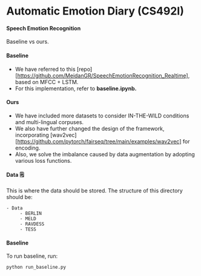 # Automatic Emotion Diary (CS492I)
#### Speech Emotion Recognition

Baseline vs ours.


#### Baseline

- We have referred to this [repo][https://github.com/MeidanGR/SpeechEmotionRecognition_Realtime], based on MFCC + LSTM.
- For this implementation, refer to **baseline.ipynb.**

#### Ours

- We have included more datasets to consider IN-THE-WILD conditions and multi-lingual corpuses.
- We also have further changed the design of the framework, incorporating [wav2vec][https://github.com/pytorch/fairseq/tree/main/examples/wav2vec] for encoding.
- Also, we solve the imbalance caused by data augmentation by adopting various loss functions.


#### Data 🗒️
This is where the data should be stored. The structure of this directory should be:

```
- Data
     - BERLIN
     - MELD
     - RAVDESS
     - TESS
```

#### Baseline
To run baseline, run:

```
python run_baseline.py
```

